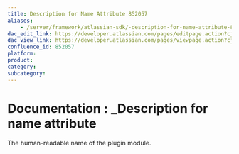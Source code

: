 ```yaml
---
title: Description for Name Attribute 852057
aliases:
    - /server/framework/atlassian-sdk/-description-for-name-attribute-852057.html
dac_edit_link: https://developer.atlassian.com/pages/editpage.action?cjm=wozere&pageId=852057
dac_view_link: https://developer.atlassian.com/pages/viewpage.action?cjm=wozere&pageId=852057
confluence_id: 852057
platform:
product:
category:
subcategory:
---
```

# Documentation : \_Description for name attribute

The human-readable name of the plugin module.
















































































































































































































































































































